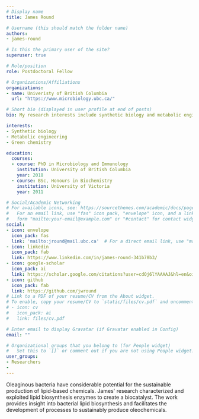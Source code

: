 ```yaml
---
# Display name
title: James Round

# Username (this should match the folder name)
authors:
- james-round

# Is this the primary user of the site?
superuser: true

# Role/position
role: Postdoctoral Fellow

# Organizations/Affiliations
organizations:
- name: Univeristy of British Columbia
  url: "https://www.microbiology.ubc.ca/"

# Short bio (displayed in user profile at end of posts)
bio: My research interests include synthetic biology and metabolic engineering in Actinobacteria.

interests:
- Synthetic biology
- Metabolic engineering
- Green chemistry

education:
  courses:
  - course: PhD in Microbiology and Immunology
    institution: University of British Columbia
    year: 2018
  - course: BSc, Honours in Biochemistry
    institution: University of Victoria
    year: 2011

# Social/Academic Networking
# For available icons, see: https://sourcethemes.com/academic/docs/page-builder/#icons
#   For an email link, use "fas" icon pack, "envelope" icon, and a link in the
#   form "mailto:your-email@example.com" or "#contact" for contact widget.
social:
- icon: envelope
  icon_pack: fas
  link: 'mailto:jround@mail.ubc.ca'  # For a direct email link, use "mailto:test@example.org".
- icon: linkedin
  icon_pack: fab
  link: https://www.linkedin.com/in/james-round-341b78b3/
- icon: google-scholar
  icon_pack: ai
  link: https://scholar.google.com/citations?user=cdOj6lYAAAAJ&hl=en&oi=ao
- icon: github
  icon_pack: fab
  link: https://github.com/jwround
# Link to a PDF of your resume/CV from the About widget.
# To enable, copy your resume/CV to `static/files/cv.pdf` and uncomment the lines below.
# - icon: cv
#   icon_pack: ai
#   link: files/cv.pdf

# Enter email to display Gravatar (if Gravatar enabled in Config)
email: ""

# Organizational groups that you belong to (for People widget)
#   Set this to `[]` or comment out if you are not using People widget.
user_groups:
- Researchers
- 
---
```


Oleaginous bacteria have considerable potential for the sustainable production of lipid-based chemicals. James' research characterized and exploited lipid biosynthesis enzymes to create a biocatalyst. The work provides insight into bacterial lipid biosynthesis and facilitates the development of processes to sustainably produce oleochemicals.
